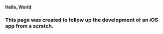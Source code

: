 **Hello, World**  
### This page was created to follow up the development of an iOS app from a scratch. ###

